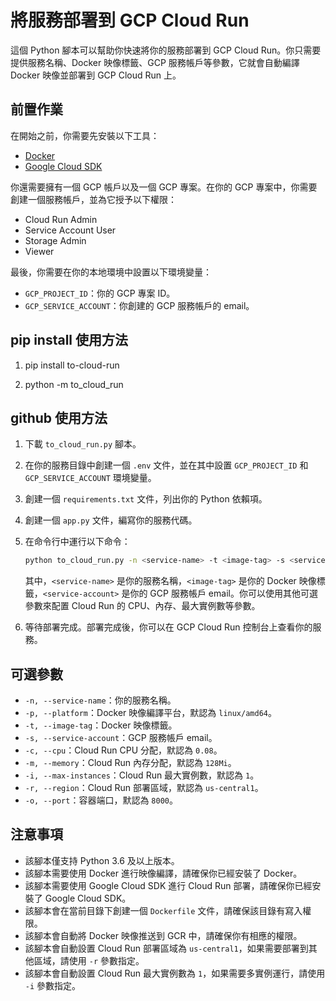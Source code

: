 # 將服務部署到 GCP Cloud Run

這個 Python 腳本可以幫助你快速將你的服務部署到 GCP Cloud Run。你只需要提供服務名稱、Docker 映像標籤、GCP 服務帳戶等參數，它就會自動編譯 Docker 映像並部署到 GCP Cloud Run 上。

## 前置作業

在開始之前，你需要先安裝以下工具：

- [Docker](https://www.docker.com/)
- [Google Cloud SDK](https://cloud.google.com/sdk/docs/install)

你還需要擁有一個 GCP 帳戶以及一個 GCP 專案。在你的 GCP 專案中，你需要創建一個服務帳戶，並為它授予以下權限：

- Cloud Run Admin
- Service Account User
- Storage Admin
- Viewer

最後，你需要在你的本地環境中設置以下環境變量：

- `GCP_PROJECT_ID`：你的 GCP 專案 ID。
- `GCP_SERVICE_ACCOUNT`：你創建的 GCP 服務帳戶的 email。

## pip install 使用方法

1. pip install to-cloud-run

2. python -m to_cloud_run

## github 使用方法

1. 下載 `to_cloud_run.py` 腳本。

2. 在你的服務目錄中創建一個 `.env` 文件，並在其中設置 `GCP_PROJECT_ID` 和 `GCP_SERVICE_ACCOUNT` 環境變量。

3. 創建一個 `requirements.txt` 文件，列出你的 Python 依賴項。

4. 創建一個 `app.py` 文件，編寫你的服務代碼。

5. 在命令行中運行以下命令：

   ```bash
   python to_cloud_run.py -n <service-name> -t <image-tag> -s <service-account>
   ```

   其中，`<service-name>` 是你的服務名稱，`<image-tag>` 是你的 Docker 映像標籤，`<service-account>` 是你的 GCP 服務帳戶 email。你可以使用其他可選參數來配置 Cloud Run 的 CPU、內存、最大實例數等參數。

6. 等待部署完成。部署完成後，你可以在 GCP Cloud Run 控制台上查看你的服務。

## 可選參數

- `-n, --service-name`：你的服務名稱。
- `-p, --platform`：Docker 映像編譯平台，默認為 `linux/amd64`。
- `-t, --image-tag`：Docker 映像標籤。
- `-s, --service-account`：GCP 服務帳戶 email。
- `-c, --cpu`：Cloud Run CPU 分配，默認為 `0.08`。
- `-m, --memory`：Cloud Run 內存分配，默認為 `128Mi`。
- `-i, --max-instances`：Cloud Run 最大實例數，默認為 `1`。
- `-r, --region`：Cloud Run 部署區域，默認為 `us-central1`。
- `-o, --port`：容器端口，默認為 `8000`。

## 注意事項

- 該腳本僅支持 Python 3.6 及以上版本。
- 該腳本需要使用 Docker 進行映像編譯，請確保你已經安裝了 Docker。
- 該腳本需要使用 Google Cloud SDK 進行 Cloud Run 部署，請確保你已經安裝了 Google Cloud SDK。
- 該腳本會在當前目錄下創建一個 `Dockerfile` 文件，請確保該目錄有寫入權限。
- 該腳本會自動將 Docker 映像推送到 GCR 中，請確保你有相應的權限。
- 該腳本會自動設置 Cloud Run 部署區域為 `us-central1`，如果需要部署到其他區域，請使用 `-r` 參數指定。
- 該腳本會自動設置 Cloud Run 最大實例數為 `1`，如果需要多實例運行，請使用 `-i` 參數指定。
